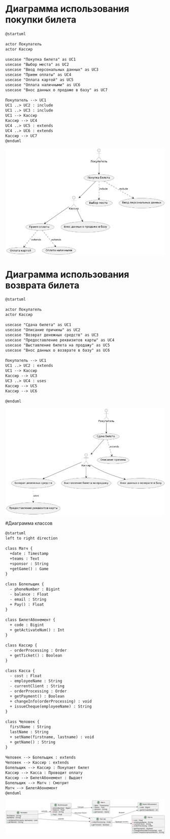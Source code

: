 # Диаграмма использования покупки билета
```
@startuml

actor Покупатель
actor Кассир

usecase "Покупка билета" as UC1
usecase "Выбор места" as UC2
usecase "Ввод персональных данных" as UC3
usecase "Прием оплаты" as UC4
usecase "Оплата картой" as UC5
usecase "Оплата наличными" as UC6
usecase "Внос данных о продаже в базу" as UC7

Покупатель --> UC1
UC1 ..> UC2 : include
UC1 ..> UC3 : include
UC1 --> Кассир
Кассир --> UC4
UC4 ..> UC5 : extends
UC4 ..> UC6 : extends
Кассир --> UC7
@enduml
```

![alt text](https://github.com/st-georgy/TMP/blob/master/lab1/img/1-1.png)

# Диаграмма использования возврата билета
```
@startuml

actor Покупатель
actor Кассир

usecase "Сдача билета" as UC1
usecase "Описание причины" as UC2
usecase "Возврат денежных средств" as UC3
usecase "Предоставление реквизитов карты" as UC4
usecase "Выставление билета на продажу" as UC5
usecase "Внос данных о возврате в базу" as UC6

Покупатель --> UC1
UC1 ..> UC2 : extends
UC1 --> Кассир
Кассир --> UC3
UC3 ..> UC4 : uses
Кассир --> UC5
Кассир --> UC6

@enduml
```

![alt text](https://github.com/st-georgy/TMP/blob/master/lab1/img/1-2.png)

#Диаграмма классов
```
@startuml
left to right direction

class Матч {
  +date : Timestamp
  +teams : Text
  +sponsor : String
  +getGame() : Game
}

class Болельщик {
  - phoneNumber : Bigint
  - balance : Float
  - email : String
  + Pay() : Float
}

class БилетАбонемент {
  + code : Bigint
  + getActivateNum() : Int
}

class Кассир {
  - orderProcessing : Order
  + getTicket() : Boolean
}

class Касса {
  - cost : Float
  - employeeName : String
  - currentClient : String
  - orderProcessing : Order
  + getPayment() : Boolean
  + changeInfo(orderProcessing) : void
  + issueCheque(employeeName) : String
}

class Человек {
  firstName : String
  lastName : String
  + setName(firstname, lastname) : void
  + getName() : String
}

Человек --> Болельщик : extends
Человек --> Кассир : extends
Болельщик --> Кассир : Покупает билет
Кассир --> Касса : Проводит оплату
Кассир --> БилетАбонемент : Выдает
Болельщик --> Матч : Смотрит
Матч --> БилетАбонемент
@enduml
```

![alt text](https://github.com/st-georgy/TMP/blob/master/lab1/img/1-3.png)